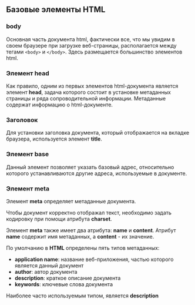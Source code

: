 ## Базовые элементы HTML

### body
Основная часть документа html, фактически все, что мы увидим в своем браузере при загрузке веб-страницы, располагается между тегами ```<body>``` и ```</body>```. Здесь размещается большинство элементов html.

### Элемент head
Как правило, одним из первых элементов html-документа является элемент **head**, задача которого состоит в установке метаданных страницы и ряда сопроводительной информации. Метаданные содержат информацию о html-документе.

### Заголовок
Для установки заголовка документа, который отображается на вкладке браузера, используется элемент **title**.

### Элемент base
Данный элемент позволяет указать базовый адрес, относительно которого устанавливаются другие адреса, используемые в документе.

### Элемент meta
Элемент **meta** определяет метаданные документа.

Чтобы документ корректно отображал текст, необходимо задать кодировку при помощи атрибута **charset**.

Элемент **meta** также имеет два атрибута: **name** и **content**. Атрибут **name** содержит имя метаданных, а **content** - их значение.

По умолчанию в **HTML** определены пять типов метаданных:
- **application name**: название веб-приложения, частью которого является данный документ
- **author**: автор документа
- **description**: краткое описание документа
- **keywords**: ключевые слова документа

Наиболее часто используемым типом, является **description**